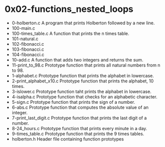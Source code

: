 # 0x02-functions_nested_loops
- 0-holberton.c A program that prints Holberton followed by a new line.
- 100-main.c
- 100-times_table.c A function that prints the n times table.
- 101-natural.c
- 102-fibonacci.c
- 103-fibonacci.c
- 104-fibonacci.c
- 10-add.c A function that adds two integers and returns the sum.
- 11-print_to_98.c Prototype function that prints all natural numbers from n to 98.
- 1-alphabet.c Prototype function that prints the alphabet in lowercase.
- 2-print_alphabet_x10.c Prototype function that prints the alphabet, 10 times.
- 3-islower.c Prototype function taht prints the alphabet in lowercase.
- 4-isalpha.c Prototype function that checks for an alphabetic character.
- 5-sign.c Prototype function that prints the sign of a number.
- 6-abs.c Prototype function that computes the absolute value of an integer.
- 7-print_last_digit.c Prototype function that prints the last digit of a number.
- 8-24_hours.c Prototype function that prints every minute in a day.
- 9-times_table.c Prototype function that prints the 9 times tables.
- holberton.h Header file containing function prototypes
